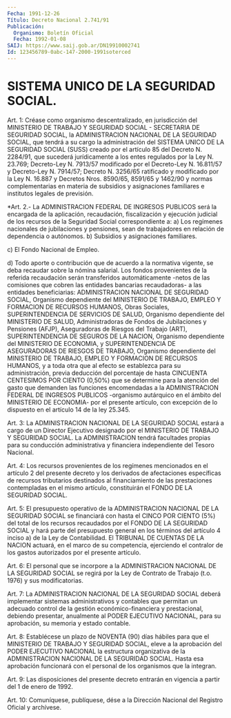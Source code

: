 ```yaml
---
Fecha: 1991-12-26
Título: Decreto Nacional 2.741/91
Publicación:
  Organismo: Boletín Oficial
  Fecha: 1992-01-08
SAIJ: https://www.saij.gob.ar/DN19910002741
Id: 123456789-0abc-147-2000-1991soterced
---
```

# SISTEMA UNICO DE LA SEGURIDAD SOCIAL.

<a id="1"></a>
Art. 1: Créase como organismo descentralizado, en jurisdicción del MINISTERIO  DE  TRABAJO  Y  SEGURIDAD  SOCIAL  -  SECRETARIA DE SEGURIDAD  SOCIAL,  la  ADMINISTRACION  NACIONAL  DE  LA  SEGURIDAD SOCIAL,  que tendrá a su cargo la administración del SISTEMA  UNICO DE LA SEGURIDAD  SOCIAL  (SUSS)  creado  por  el  artículo  85  del Decreto   N.  2284/91,  que  sucederá  jurídicamente  a  los  entes regulados  por  la Ley N. 23.769; Decreto-Ley N. 7913/57 modificado por el Decreto-Ley  N.  16.811/57 y Decreto-Ley N. 7914/57; Decreto N. 3256/65 ratificado y modificado  por la Ley N. 16.887 y Decretos Nros.  8590/65,  8591/65  y  1462/90  y normas  complementarias  en materia  de  subsidios  y  asignaciones  familiares   e  institutos legales de previsión.

<a id="2"></a>
*Art. 2.- La ADMINISTRACION FEDERAL DE INGRESOS PUBLICOS será la encargada de la aplicación, recaudación, fiscalización y ejecución judicial de los recursos de la Seguridad Social correspondiente a:  a) Los regímenes nacionales de jubilaciones y pensiones, sean de trabajadores en relación de dependencia o autónomos.    b) Subsidios y asignaciones familiares.

c) El Fondo Nacional de Empleo.

d) Todo aporte o contribución que de acuerdo a la normativa vigente, se deba recaudar sobre la nómina salarial. Los fondos provenientes de la referida recaudación serán transferidos automáticamente -netos de las comisiones que cobren las entidades bancarias recaudadoras- a las entidades beneficiarias: ADMINISTRACION NACIONAL DE SEGURIDAD SOCIAL, Organismo dependiente del MINISTERIO DE TRABAJO, EMPLEO Y FORMACION DE RECURSOS HUMANOS, Obras Sociales, SUPERINTENDENCIA DE SERVICIOS DE SALUD, Organismo dependiente del MINISTERIO DE SALUD, Administradoras de Fondos de Jubilaciones y Pensiones (AFJP), Aseguradoras de Riesgos del Trabajo (ART), SUPERINTENDENCIA DE SEGUROS DE LA NACION, Organismo dependiente del MINISTERIO DE ECONOMIA, y SUPERINTENDENCIA DE ASEGURADORAS DE RIESGOS DE TRABAJO, Organismo dependiente del MINISTERIO DE TRABAJO, EMPLEO Y FORMACION DE RECURSOS HUMANOS, y a toda otra que al efecto se establezca para su administración, previa deducción del porcentaje de hasta CINCUENTA CENTESIMOS POR CIENTO (0,50%) que se determine para la atención del gasto que demanden las funciones encomendadas a la ADMINISTRACION FEDERAL DE INGRESOS PUBLICOS -organismo autárquico en el ámbito del MINISTERIO DE ECONOMIA- por el presente artículo, con excepción de lo dispuesto en el artículo 14 de la ley 25.345.

<a id="3"></a>
Art.  3:  La  ADMINISTRACION  NACIONAL  DE LA SEGURIDAD SOCIAL estará  a  cargo  de  un  Director  Ejecutivo  designado    por  el MINISTERIO  DE TRABAJO Y SEGURIDAD SOCIAL. La ADMINISTRACION tendrá facultades propias  para  su conducción administrativa y financiera independiente del Tesoro Nacional.

<a id="4"></a>
Art. 4: Los recursos provenientes de los regímenes mencionados en  el   artículo  2  del  presente  decreto  y  los  derivados  de afectaciones  específicas  de  recursos  tributarios  destinados al financiamiento   de  las  prestaciones  contempladas  en  el  mismo artículo, constituirán el FONDO DE LA SEGURIDAD SOCIAL.

<a id="5"></a>
Art. 5: El presupuesto operativo de la ADMINISTRACION NACIONAL DE LA  SEGURIDAD SOCIAL se financiará con hasta el CINCO POR CIENTO (5%) del  total  de  los  recursos  recaudados  por  el FONDO DE LA SEGURIDAD  SOCIAL  y  hará  parte  del presupuesto general  en  los términos del artículo 4 inciso a) de  la  Ley  de  Contabilidad. El TRIBUNAL  DE  CUENTAS  DE  LA  NACION  actuará, en el marco  de  su competencia, ejerciendo el contralor de  los gastos autorizados por el presente artículo.

<a id="6"></a>
Art.  6:  El  personal  que  se  incorpore a la ADMINISTRACION NACIONAL DE LA SEGURIDAD SOCIAL se regirá  por  la  Ley de Contrato de Trabajo (t.o. 1976) y sus modificatorias.

<a id="7"></a>
Art.  7:  La  ADMINISTRACION  NACIONAL  DE LA SEGURIDAD SOCIAL deberá  implementar  sistemas  administrativos  y    contables que permitan  un adecuado control de la gestión económico-financiera  y prestacional,  debiendo  presentar,  anualmente  al PODER EJECUTIVO NACIONAL,  para  su  aprobación,  su  memoria  y  estado  contable.

<a id="8"></a>
Art. 8: Establécese un plazo de NOVENTA (90) días hábiles para que el  MINISTERIO  DE  TRABAJO  Y  SEGURIDAD  SOCIAL,  eleve  a la aprobación  del PODER EJECUTIVO NACIONAL la estructura organizativa de la ADMINISTRACION  NACIONAL  DE  LA  SEGURIDAD SOCIAL. Hasta esa aprobación  funcionará con el personal de  los  organismos  que  la integran.

<a id="9"></a>
Art.  9:  Las  disposiciones  del presente decreto entrarán en vigencia a partir del 1 de enero de 1992.

<a id="10"></a>
Art. 10: Comuníquese, publíquese, dése a la Dirección Nacional del Registro Oficial y archívese.